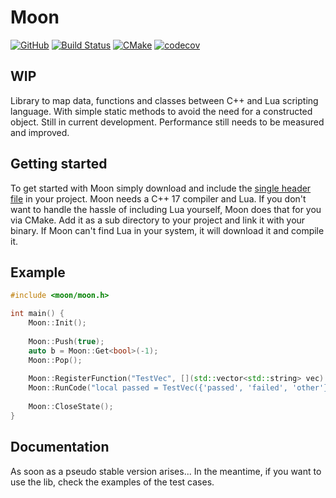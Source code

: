 # Moon

[![GitHub](https://img.shields.io/github/license/mrcoalp/moon)](LICENSE)
[![Build Status](https://travis-ci.org/mrcoalp/moon.svg?branch=main)](https://travis-ci.org/mrcoalp/moon)
[![CMake](https://github.com/mrcoalp/moon/workflows/CMake/badge.svg)](https://github.com/mrcoalp/moon/actions?query=workflow%3ACMake)
[![codecov](https://codecov.io/gh/mrcoalp/moon/branch/main/graph/badge.svg?token=70AAHGSCDY)](https://codecov.io/gh/mrcoalp/moon)

## WIP

Library to map data, functions and classes between C++ and Lua scripting language. With simple static methods to avoid
the need for a constructed object. Still in current development. Performance still needs to be measured and improved.

## Getting started

To get started with Moon simply download and include
the [single header file](https://raw.githubusercontent.com/mrcoalp/moon/main/include/moon/moon.h) in your project. Moon
needs a C++ 17 compiler and Lua. If you don't want to handle the hassle of including Lua yourself, Moon does that for
you via CMake. Add it as a sub directory to your project and link it with your binary. If Moon can't find Lua in your
system, it will download it and compile it.

## Example

``` cpp
#include <moon/moon.h>

int main() {
    Moon::Init();
    
    Moon::Push(true);
    auto b = Moon::Get<bool>(-1);
    Moon::Pop();
        
    Moon::RegisterFunction("TestVec", [](std::vector<std::string> vec) { return vec; });
    Moon::RunCode("local passed = TestVec({'passed', 'failed', 'other'})[1]; assert(passed == 'passed')");
    
    Moon::CloseState();
}
```

## Documentation

As soon as a pseudo stable version arises... In the meantime, if you want to use the lib, check the examples of the test
cases.
